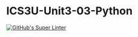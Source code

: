 # ICS3U-Unit3-03-Python

[![GitHub's Super Linter](https://github.com/Michael-Zagon/ICS3U-Unit3-03-Python/workflows/GitHub's%20Super%20Linter/badge.svg)](https://github.com/Michael-Zagon/ICS3U-Unit3-03-Python/actions)
